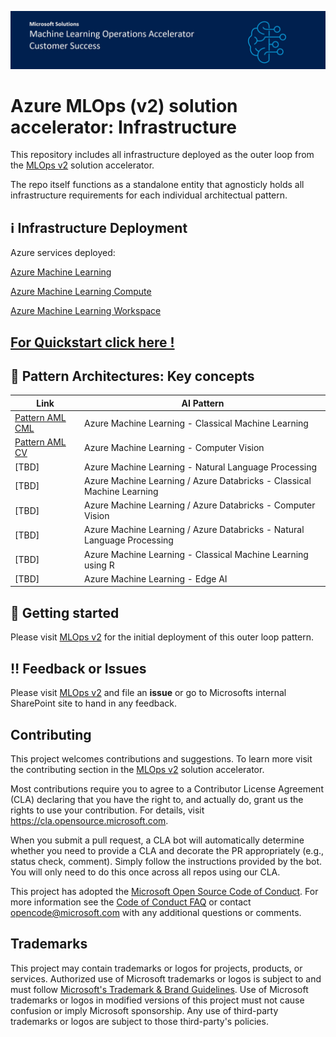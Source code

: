 ![Header](documentation/repositoryfiles/mlopsheader.jpg)

# Azure MLOps (v2) solution accelerator: Infrastructure

This repository includes all infrastructure deployed as the outer loop from the [MLOps v2](https://github.com/Azure/mlops-v2) solution accelerator.

The repo itself functions as a standalone entity that agnosticly holds all infrastructure requirements for each individual architectual pattern.


## ℹ️ Infrastructure Deployment

Azure services deployed:

[Azure Machine Learning](https://azure.microsoft.com/en-us/services/machine-learning/)

[Azure Machine Learning Compute](https://docs.microsoft.com/en-us/azure/machine-learning/concept-compute-target)

[Azure Machine Learning Workspace](https://docs.microsoft.com/en-us/azure/machine-learning/concept-workspace)


## [For Quickstart click here !](/QUICKSTART.md)

## 📐 Pattern Architectures: Key concepts

| Link                                                    | AI Pattern                                                              |
| ------------------------------------------------------- | ----------------------------------------------------------------------- |
| [Pattern AML CML](https://github.com/Azure/mlops-v2/blob/main/documentation/architecturepattern/AzureML_CML_Architecture_v0.7.jpg) | Azure Machine Learning - Classical Machine Learning                     |
| [Pattern AML CV](https://github.com/Azure/mlops-v2/blob/main/documentation/architecturepattern/AzureML_SupervisedCV_Architecture_v0.5.jpg)                                                 | Azure Machine Learning - Computer Vision                                |
| [TBD]                                                   | Azure Machine Learning - Natural Language Processing                    |
| [TBD]                                                   | Azure Machine Learning / Azure Databricks - Classical Machine Learning  |
| [TBD]                                                   | Azure Machine Learning / Azure Databricks - Computer Vision             |
| [TBD]                                                   | Azure Machine Learning / Azure Databricks - Natural Language Processing |
| [TBD]                                                   | Azure Machine Learning - Classical Machine Learning using R             |
| [TBD]                                                   | Azure Machine Learning - Edge AI                                        |


## 👤 Getting started

Please visit [MLOps v2](https://github.com/Azure/mlops-v2) for the initial deployment of this outer loop pattern.


## ‼️ Feedback or Issues

Please visit [MLOps v2](https://github.com/Azure/mlops-v2) and file an **issue** or go to Microsofts internal SharePoint site to hand in any feedback.


## Contributing

This project welcomes contributions and suggestions. To learn more visit the contributing section in the [MLOps v2](https://github.com/Azure/mlops-v2) solution accelerator.

Most contributions require you to agree to a Contributor License Agreement (CLA) declaring that you have the right to, and actually do, grant us the rights to use your contribution. For details, visit https://cla.opensource.microsoft.com.

When you submit a pull request, a CLA bot will automatically determine whether you need to provide a CLA and decorate the PR appropriately (e.g., status check, comment). Simply follow the instructions provided by the bot. You will only need to do this once across all repos using our CLA.

This project has adopted the [Microsoft Open Source Code of Conduct](https://opensource.microsoft.com/codeofconduct/). For more information see the [Code of Conduct FAQ](https://opensource.microsoft.com/codeofconduct/faq/) or contact [opencode@microsoft.com](mailto:opencode@microsoft.com) with any additional questions or comments.


## Trademarks

This project may contain trademarks or logos for projects, products, or services. Authorized use of Microsoft
trademarks or logos is subject to and must follow
[Microsoft's Trademark & Brand Guidelines](https://www.microsoft.com/legal/intellectualproperty/trademarks/usage/general).
Use of Microsoft trademarks or logos in modified versions of this project must not cause confusion or imply Microsoft sponsorship.
Any use of third-party trademarks or logos are subject to those third-party's policies.
